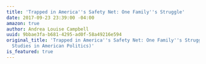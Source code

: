```yaml
---
title: 'Trapped in America''s Safety Net: One Family''s Struggle'
date: 2017-09-23 23:39:00 -04:00
amazon: true
author: Andrea Louise Campbell
uuid: 9bbae3fa-b681-4295-ad0f-58a49216e594
original_title: 'Trapped in America''s Safety Net: One Family''s Struggle (Chicago
  Studies in American Politics)'
is_featured: true
---
```


